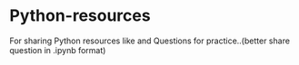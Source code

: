 # Python-resources
For sharing Python resources like and Questions for practice..(better share question in .ipynb format)
